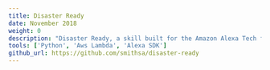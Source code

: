 ```yaml
---
title: Disaster Ready
date: November 2018
weight: 0
description: "Disaster Ready, a skill built for the Amazon Alexa Tech for Social Good Challenge, walks users through assembling an emergency supply kit for disasters or other emergencies. First, the skill gives a short survey, so the unique needs of the user’s home can be considered when their list is created. Then a custom emergency supply kit list is generated in their Alexa App."
tools: ['Python', 'Aws Lambda', 'Alexa SDK']
github_url: https://github.com/smithsa/disaster-ready
---
```

